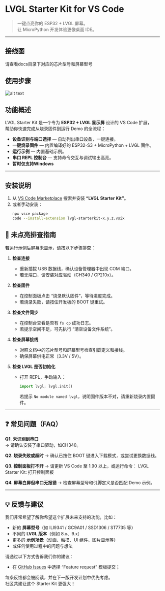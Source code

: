 # LVGL Starter Kit for VS Code

> 一键点亮你的 ESP32 + LVGL 屏幕。  
> 让 MicroPython 开发体验更像桌面 IDE。

---
## 接线图
请查看docs目录下对应的芯片型号和屏幕型号

## 使用步骤
![alt text](demo.gif)


## 功能概述

LVGL Starter Kit 是一个专为 **ESP32 + LVGL 显示屏** 设计的 VS Code 扩展，  
帮助你快速完成从烧录固件到运行 Demo 的全流程：

-  **设备识别与端口选择** — 自动列出串口设备，一键连接。
-  **一键烧录固件** — 内置编译好的 ESP32-S3 + MicroPython + LVGL 固件。
-  **运行示例** — 内置基础示例。
-  **串口 REPL 控制台** — 支持命令交互与调试输出高亮。
-  **暂时仅支持Windows** 

---

##  安装说明


1. 从 [VS Code Marketplace](https://marketplace.visualstudio.com/) 搜索并安装 **“LVGL Starter Kit”**。  
2. 或者手动安装：
   ```bash
   npx vsce package
   code --install-extension lvgl-starterkit-x.y.z.vsix


## 🧭 未点亮排查指南

若运行示例后屏幕未显示，请按以下步骤排查：

1. **检查连接**  
   - 重新插拔 USB 数据线，确认设备管理器中出现 COM 端口。  
   - 若无端口，请安装对应驱动（CH340 / CP210x）。  

2. **检查固件**  
   - 在控制面板点击 “烧录默认固件”，等待进度完成。  
   - 若烧录失败，请按住开发板的 BOOT 键重试。  

3. **检查文件同步**  
   - 在控制台查看是否有 `fs cp` 成功日志。  
   - 若提示空间不足，可先执行 “清空设备文件系统”。  

4. **检查屏幕接线**  
   - 对照文档中的芯片型号和屏幕型号检查引脚定义和接线。  
   - 确保屏幕供电正常（3.3V / 5V）。  

5. **检查 LVGL 是否初始化**  
   - 打开 REPL，手动输入：  
     ```python
     import lvgl; lvgl.init()
     ```  
     若提示 `No module named lvgl`，说明固件版本不对，请重新烧录内置固件。

---

## ❓ 常见问题（FAQ）

**Q1. 未识别到串口**  
→ 请确认安装了串口驱动，如CH340。

**Q2. 烧录失败或超时**
→ 确认已按住 BOOT 键进入下载模式，或尝试更换数据线。

**Q3. 控制面板打不开**
→ 请更新 VS Code 至 1.90 以上，或运行命令：
LVGL Starter Kit: 打开控制面板

**Q4. 屏幕白屏但串口无报错**
→ 检查屏幕型号和引脚定义是否匹配 Demo 示例。

---



## 💡 反馈与建议

我们非常希望了解你希望这个扩展未来支持的功能，比如：

- 新的 **屏幕型号**（如 ILI9341 / GC9A01 / SSD1306 / ST7735 等）  
- 不同的 **LVGL 版本**（例如 8.x、9.x）  
- 更多的 **示例场景**（动画、触摸、UI 组件、图片显示等）  
- 或任何使用过程中的问题与想法  

请通过以下方式告诉我们你的建议：

- 在 [GitHub Issues](https://github.com/abyssalyanbin/mp-lvgl-starterkit/issues) 中选择 “Feature request” 模板提交；

每条反馈都会被阅读，并在下一版开发计划中优先考虑。  
社区共建让这个 Starter Kit 更强大！ 



